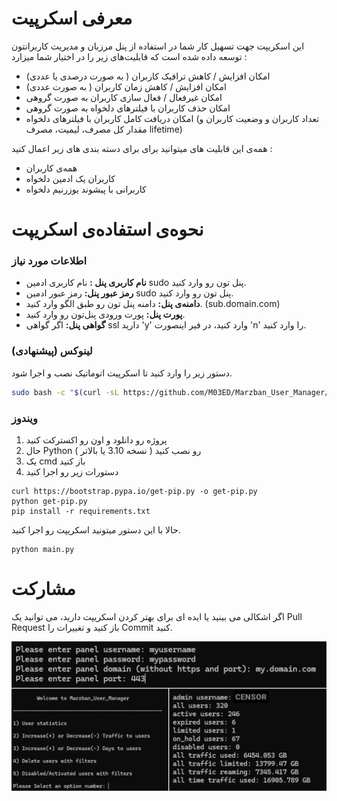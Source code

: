 # معرفی اسکرپیت

این اسکریپت جهت تسهیل کار شما در استفاده از پنل مرزبان و مدیریت کاربرانتون توسعه داده شده است که قابلیت‌های زیر را در اختیار شما میزارد :

- امکان افزایش / کاهش ترافیک کاربران ( به صورت درصدی یا عددی)
- امکان افزایش / کاهش زمان کاربران ( به صورت عددی)
- امکان غیرفعال / فعال سازی کاربران به صورت گروهی
- امکان حذف کاربران با فیلترهای دلخواه به صورت گروهی
- امکان دریافت کامل کاربران با فیلترهای دلخواه (تعداد کاربران و وضعیت کاربران و مقدار کل مصرف، لیمیت، مصرف lifetime)
  
همه‌ی این قابلیت های میتوانید برای برای دسته بندی های زیر اعمال کنید :

- همه‌ی کاربران
- کاربران یک ادمین دلخواه
- کاربرانی با پیشوند یوزرنیم دلخواه

# نحوه‌ی استفاده‌ی اسکریپت

### اطلاعات مورد نیاز

- **نام کاربری پنل :** نام کاربری ادمین sudo پنل تون رو وارد کنید.
- **رمز عبور پنل:** رمز عبور ادمین sudo پنل تون رو وارد کنید.
- **دامنه‌ی پنل:** دامنه‌ پنل تون رو طبق الگو وارد کنید. (sub.domain.com)
- **پورت پنل:** پورت ورودی پنل‌تون رو وارد کنید.
- **گواهی پنل:** اگر گواهی ssl دارید 'y' وارد کنید، در فیر اینصورت 'n' را وارد کنید.

### لینوکس (پیشنهادی)

دستور زیر را وارد کنید تا اسکرپیت اتوماتیک نصب و اجرا شود.
```bash
sudo bash -c "$(curl -sL https://github.com/M03ED/Marzban_User_Manager/raw/main/install.sh)"
```
### ویندوز

1. پروژه رو دانلود و اون رو اکسترکت کنید  
2. حال  Python رو نصب کنید ( نسخه 3.10 یا بالاتر )
3. یک cmd باز کنید
4. دستورات زیر رو اجرا کنید
```
curl https://bootstrap.pypa.io/get-pip.py -o get-pip.py
python get-pip.py
pip install -r requirements.txt
```
حالا با این دستور میتونید اسکریپت رو اجرا کنید.
```
python main.py
```
# مشارکت
اگر اشکالی می بینید یا ایده ای برای بهتر کردن اسکریپت دارید، می توانید یک Pull Request باز کنید و تغییرات را Commit کنید.

![Example Image](shot.png)

